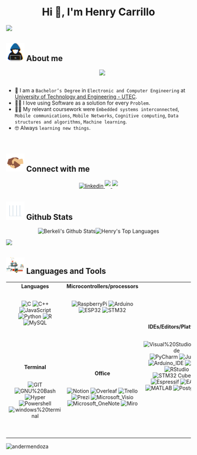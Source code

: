 <h1 align="center">Hi 👋, I'm Henry Carrillo</h1>
<p>
  <a href="https://github.com/DenverCoder1/readme-typing-svg"><img src="https://readme-typing-svg.herokuapp.com?&font=IBM+Plex+Sans&color=abcdef&size=20&lines=Welcome+to+my+GitHub+Profile!;I'm+a+Firmware+Developer;I'm+also+appasionated+telecommunications+and+cybersecurity" /></a>
</p>

## <picture><img src = "https://github.com/henrycarrillo34/henrycarrillo34/blob/main/Images/about_me.gif?raw=true" width = 50px></picture> About me

<picture> <img align="right" src="https://github.com/7oSkaaa/7oSkaaa/blob/main/Images/Right_Side.gif?raw=true" width = 250px></picture>

<br><br>

- :school: I am a `Bachelor’s Degree` in `Electronic and Computer Engineering` at [University of Technology and Engineering - UTEC](https://utec.edu.pe/en).
- :technologist: I love using Software as a solution for every `Problem`.
- :student: My relevant coursework were `Embedded systems interconnected`, `Mobile communications`, `Mobile Networks`, `Cognitive computing`, `Data structures and algorithms`, `Machine learning`.
- :nerd_face: Always `learning new things`.
<br>



## <picture><img src = "https://github.com/henrycarrillo34/henrycarrillo34/blob/main/Images/handshake.gif?raw=true" width = 50px></picture> Connect with me
<div align="center">
<a href="https://www.linkedin.com/in/henrycarrillosoto/?locale=en_US" target="_blank">
<img src=https://img.shields.io/badge/linkedin-%231E77B5.svg?&style=for-the-badge&logo=linkedin&logoColor=white alt=linkedin style="margin-bottom: 5px;" />
</a>
<a href="mailto:henry.carrillosoto@gmail.com" target="_blank">
<img src="https://img.shields.io/badge/gmail:  henry.carrillosoto-%23EA4335.svg?style=for-the-badge&logo=gmail&logoColor=white" t=mail style="margin-bottom: 5px;" />
</a>
<a href="https://dev.to/henrycarrillo34" target="_blank">
<img src="https://img.shields.io/badge/dev.to-0A0A0A?style=for-the-badge&logo=devdotto&logoColor=white" t=mail style="margin-bottom: 5px;" />
</a>
</div> 



</h3>
<p align="left">
</p>


## <picture> <img src = "https://github.com/henrycarrillo34/henrycarrillo34/blob/main/Images/Statistics.gif?raw=true" width = 50px>  </picture> Github Stats
<p align="center">
<img alt="Berkeli's Github Stats" src="https://github-readme-stats.vercel.app/api/?username=henrycarrillo34&show_icons=true&include_all_commits=true&count_private=true&theme=react&hide_border=true&bg_color=1F222E&title_color=F85D7F&icon_color=F8D866" height="192px"/><img alt="Henry's Top Languages" src="https://github-readme-stats.vercel.app/api/top-langs/?username=henrycarrillo34&langs_count=8&layout=compact&theme=react&hide_border=true&bg_color=1F222E&title_color=F85D7F&icon_color=F8D866" height="192px"/>
</p>


![](https://leetcard.jacoblin.cool/CirezD#center)


## <picture> <img src = "https://github.com/henrycarrillo34/henrycarrillo34/blob/main/Images/skills.gif?raw=true" width = 50px>  </picture> Languages and Tools
 

<p align="center">


<table align="center">
    <tr>
      <td valign="top" width="20%"">
        

<div align="center"> <b> Languages </b></div>
<br>
  <div align="center"> 

  ![C](https://img.shields.io/badge/-C-05122A?style=flat&logo=C)
  ![C++](https://img.shields.io/badge/-C++-05122A?style=flat&logo=C%2B%2B)
  ![JavaScript](https://img.shields.io/badge/-JavaScript-05122A?style=flat&logo=javascript)
  ![Python](https://img.shields.io/badge/-Python-05122A?style=flat&logo=python)
  ![R](https://img.shields.io/badge/-R-05122A?style=flat&logo=R&logoColor=276DC3)
  ![MySQL](https://img.shields.io/badge/-SQL-05122A?style=flat&logo=MySQL)    
      <br>
  </div>
      </td>

 <td valign="top" width="20%"">
    
<div align="center"> <b> Microcontrollers/processors </b></div>
<br>
  <div align="center"> 
    
  
  ![RaspberryPi](https://img.shields.io/badge/-RaspberryPi-05122A?style=flat&logo=RaspberryPi&logoColor=c51a4a)
  ![Arduino](https://img.shields.io/badge/-Arduino-05122A?style=flat&logo=Arduino&logoColor=008080)
  ![ESP32](https://img.shields.io/badge/-ESP32-05122A?style=flat&logo=ESP32)
  ![STM32](https://img.shields.io/badge/-STM32-05122A?style=flat&logo=STM32)
<br>
    </td>

  <td ROWSPAN=2 align="center" width="20%">
    <div align="center"> <b> IDEs/Editors/Platforms </b></div>
<br>
  <div align="center"> 
    
  ![Visual%20Studio%20Code](https://img.shields.io/badge/-Visual%20Studio%20Code-05122A?style=flat&logo=Visual%20Studio%20Code&logoColor=007ACC)
  ![PyCharm](https://img.shields.io/badge/-PyCharm-05122A?style=flat&logo=PyCharm)
  ![Jupyter](https://img.shields.io/badge/-Jupyter-05122A?style=flat&logo=Jupyter)
  ![Arduino_IDE](https://img.shields.io/badge/-Arduino_IDE-05122A?style=flat&logo=arduino)
  ![Colab](https://img.shields.io/badge/-Colab-05122A?style=flat&logo=googlecolab)
  ![RStudio](https://img.shields.io/badge/-RStudio-05122A?style=flat&logo=RStudio)
  ![STM32 Cube IDE](https://img.shields.io/badge/-STM32_Cube_IDE-05122A?style=flat&logo=STM32_Cube_IDE)
  ![Espressif](https://img.shields.io/badge/-Espressif-05122A?style=flat&logo=espressif)
  ![EAGLE](https://img.shields.io/badge/-EAGLE-05122A?style=flat&logo=EAGLE)
  ![MATLAB](https://img.shields.io/badge/-MATLAB-05122A?style=flat&logo=MATLAB)
  ![PostgreSQL](https://img.shields.io/badge/-PostgreSQL-05122A?style=flat&logo=postgresql)
<br>
    </td>
  

    
 <td align="center" width="20%">
   <div align="center"> <b> ML/DL </b></div>
<br>
  <div align="center"> 
    

  ![Numpy](https://img.shields.io/badge/-Numpy-05122A?style=flat&logo=Numpy)
  ![Pandas](https://img.shields.io/badge/-Pandas-05122A?style=flat&logo=Pandas)
  ![TensorFlow](https://img.shields.io/badge/-TensorFlow-05122A?style=flat&logo=TensorFlow)

<br>
    </td>

 <td align="center" width="20%">
   <div align="center"> <b> Cloud Servers </b></div>
<br>
  <div align="center"> 
   
  ![Amazon_AWS](https://img.shields.io/badge/-Amazon_AWS-05122A?style=flat&logo=amazon-aws)
  ![Google_Cloud](https://img.shields.io/badge/-Google_Cloud-05122A?style=flat&logo=google-cloud)
  ![IBM_Cloud](https://img.shields.io/badge/-IBM_Cloud-05122A?style=flat&logo=IBM_Cloud)
 

<br>
    </td>
    </tr>

    
<tr>
 <td align="center" width="20%">
   <div align="center"> <b> Terminal </b></div>
<br>
  <div align="center"> 

  ![GIT](https://img.shields.io/badge/-GIT-05122A?style=flat&logo=git)
  ![GNU%20Bash](https://img.shields.io/badge/-GNU%20Bash-05122A?style=flat&logo=GNU%20Bash)
  ![Hyper](https://img.shields.io/badge/-Hyper-05122A?style=flat&logo=Hyper)
  ![Powershell](https://img.shields.io/badge/-Powershell-05122A?style=flat&logo=powershell)
  ![windows%20terminal](https://img.shields.io/badge/-Windows%20Terminal-05122A?style=flat&logo=Windows%20Terminal)
  <br>
    </td>

 <td align="center" width="20%"> 
   <div align="center"> <b> Office </b></div>
<br>
  <div align="center"> 
   
  ![Notion](https://img.shields.io/badge/-Notion-05122A?style=flat&logo=Notion)
  ![Overleaf](https://img.shields.io/badge/-Overleaf-05122A?style=flat&logo=Overleaf)
  ![Trello](https://img.shields.io/badge/-Trello-05122A?style=flat&logo=Trello&logoColor=0088cc)
  ![Prezi](https://img.shields.io/badge/-Prezi-05122A?style=flat&logo=Prezi)
  ![Microsoft_Visio](https://img.shields.io/badge/-Microsoft_Visio-05122A?style=flat&logo=microsoft-visio&logoColor=0044cc)
  ![Microsoft_OneNote](https://img.shields.io/badge/-Microsoft_OneNote-05122A?style=flat&logo=microsoft-onenote&logoColor=AE4BD5)
  ![Miro](https://img.shields.io/badge/-Miro-05122A?style=flat&logo=Miro&logoColor=FFD02F)
   
  <br>
    </td>

  <td align="center" width="20%">
   <div align="center"> <b> Cybersecurity </b></div>
<br>
  <div align="center"> 
    
   ![Heartbleed](https://img.shields.io/badge/-🩸&nbsp;Heartbleed-05122A?style=flat)
  ![SYN Flood](https://img.shields.io/badge/-🌊&nbsp;&nbsp;SYN&nbsp;Flood-05122A?style=flat)
  ![Packet Sniffing & Spoofing](https://img.shields.io/badge/-🗃️&nbsp;Packet&nbsp;Sniffing&nbsp;&&nbsp;Spoofing-05122A?style=flat)
  ![SQL Injection](https://img.shields.io/badge/-💉&nbsp;&nbsp;SQL&nbsp;Injection-05122A?style=flat)
  ![Spectre & Meltdown](https://img.shields.io/badge/-🛡️&nbsp;Spectre&nbsp;&&nbsp;Meltdown-05122A?style=flat)
   
  <br>
    </td>

  <td align="center" width="20%">  
       <div align="center"> <b> OS </b></div>
<br>
  <div align="center"> 
    
  ![Debian](https://img.shields.io/badge/-Debian-05122A?style=flat&logo=debian)
  ![kali-linux](https://img.shields.io/badge/-Kali_Linux-05122A?style=flat&logo=kali-linux)
  ![Linux](https://img.shields.io/badge/-Linux-05122A?style=flat&logo=Linux)
  ![FreeRTOS](https://img.shields.io/badge/-FreeRTOS-05122A?style=flat&logo=FreeRTOS)

  
  <br>
    </td>  
    </tr>
</table>
   



[comment]: <> (### Show Stats 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)


 






<!-- VISTAS DEL PERFIL -->
<p align="left"> 
<img src="https://komarev.com/ghpvc/?username=henrycarrillo34&color=0e75b6&style=flat" alt="andermendoza" />
 </p>

